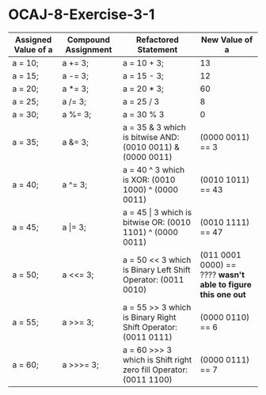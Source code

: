 # OCAJ-8-Exercise-3-1

|Assigned Value of a|Compound Assignment|Refactored Statement|New Value of a|
|---|---|---|---|
|a = 10;|a += 3;|a = 10 + 3;|13|
|a = 15;|a -= 3;|a = 15 - 3;|12|
|a = 20;|a *= 3;|a = 20 * 3;|60|
|a = 25;|a /= 3;|a = 25 / 3|8|
|a = 30;|a %= 3;|a = 30 % 3|0|
|a = 35;|a &= 3;|a = 35 & 3 which is bitwise AND: (0010 0011) & (0000 0011)|(0000 0011) == 3|
|a = 40;|a ^= 3;|a = 40 ^ 3 which is XOR: (0010 1000) ^ (0000 0011)|(0010 1011) == 43|
|a = 45;|a \|= 3;|a = 45 \| 3 which is bitwise OR: (0010 1101) ^ (0000 0011)|(0010 1111) == 47|
|a = 50;|a <<= 3;|a = 50 << 3 which is Binary Left Shift Operator: (0011 0010)|(011 0001 0000) == ???? **wasn't able to figure this one out**|
|a = 55;|a >>= 3;|a = 55 >> 3 which is Binary Right Shift Operator: (0011 0111)|(0000 0110) == 6 |
|a = 60;|a >>>= 3;|a = 60 >>> 3 which is Shift right zero fill Operator: (0011 1100)|(0000 0111) == 7 |
